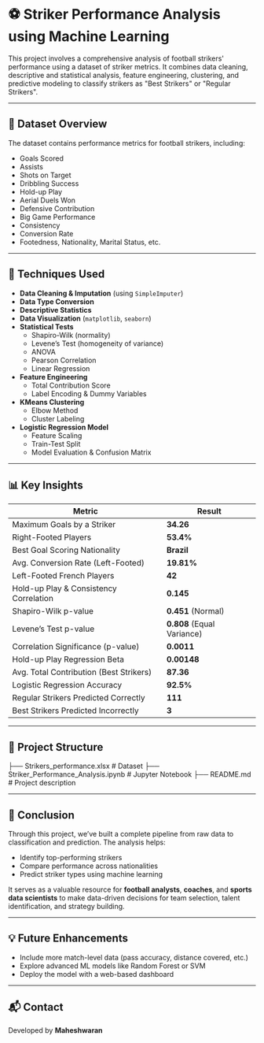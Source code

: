 # ⚽ Striker Performance Analysis using Machine Learning

This project involves a comprehensive analysis of football strikers' performance using a dataset of striker metrics. It combines data cleaning, descriptive and statistical analysis, feature engineering, clustering, and predictive modeling to classify strikers as "Best Strikers" or "Regular Strikers".

---

## 📂 Dataset Overview

The dataset contains performance metrics for football strikers, including:
- Goals Scored
- Assists
- Shots on Target
- Dribbling Success
- Hold-up Play
- Aerial Duels Won
- Defensive Contribution
- Big Game Performance
- Consistency
- Conversion Rate
- Footedness, Nationality, Marital Status, etc.

---

## 🔧 Techniques Used

- **Data Cleaning & Imputation** (using `SimpleImputer`)
- **Data Type Conversion**
- **Descriptive Statistics**
- **Data Visualization** (`matplotlib`, `seaborn`)
- **Statistical Tests**
  - Shapiro-Wilk (normality)
  - Levene’s Test (homogeneity of variance)
  - ANOVA
  - Pearson Correlation
  - Linear Regression
- **Feature Engineering**
  - Total Contribution Score
  - Label Encoding & Dummy Variables
- **KMeans Clustering**
  - Elbow Method
  - Cluster Labeling
- **Logistic Regression Model**
  - Feature Scaling
  - Train-Test Split
  - Model Evaluation & Confusion Matrix

---

## 📊 Key Insights

| Metric | Result |
|--------|--------|
| Maximum Goals by a Striker | **34.26** |
| Right-Footed Players | **53.4%** |
| Best Goal Scoring Nationality | **Brazil** |
| Avg. Conversion Rate (Left-Footed) | **19.81%** |
| Left-Footed French Players | **42** |
| Hold-up Play & Consistency Correlation | **0.145** |
| Shapiro-Wilk p-value | **0.451** (Normal) |
| Levene’s Test p-value | **0.808** (Equal Variance) |
| Correlation Significance (p-value) | **0.0011** |
| Hold-up Play Regression Beta | **0.00148** |
| Avg. Total Contribution (Best Strikers) | **87.36** |
| Logistic Regression Accuracy | **92.5%** |
| Regular Strikers Predicted Correctly | **111** |
| Best Strikers Predicted Incorrectly | **3** |

---

## 📌 Project Structure

├── Strikers_performance.xlsx # Dataset
├── Striker_Performance_Analysis.ipynb # Jupyter Notebook
├── README.md # Project description


---

## 🎯 Conclusion

Through this project, we’ve built a complete pipeline from raw data to classification and prediction. The analysis helps:
- Identify top-performing strikers
- Compare performance across nationalities
- Predict striker types using machine learning

It serves as a valuable resource for **football analysts**, **coaches**, and **sports data scientists** to make data-driven decisions for team selection, talent identification, and strategy building.

---

## 💡 Future Enhancements

- Include more match-level data (pass accuracy, distance covered, etc.)
- Explore advanced ML models like Random Forest or SVM
- Deploy the model with a web-based dashboard

---

## 📬 Contact

Developed by **Maheshwaran**  
